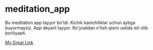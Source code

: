 # meditation_app

Bu meditation app tayyor bo'ldi. Kichik kamchiliklar uchun aybga buyurmaysiz.
App deyarli tayyor. Ro'yxatdan o'tish qismi ustida ish olib boriliyapti.


<a href="
https://ibb.co/PcPB3R4
https://ibb.co/5vp4Dfp
https://ibb.co/vYktH83
https://ibb.co/NnVDBm5
https://ibb.co/GPScsY1
https://ibb.co/qJv3VnF
https://ibb.co/wJnYLfx
https://ibb.co/pJsTwSj
https://ibb.co/hWWkh9m
https://ibb.co/6yvzXhG
https://ibb.co/gdDLMtx
https://ibb.co/n8jzqDY">
  My Great Link
</a>
